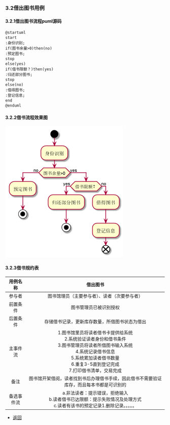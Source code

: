 ### 3.2借出图书用例
#### 3.2.1借出图书流程puml源码
```puml
@startuml
start
:身份识别;
if(图书余量>0)then(no)
:预定图书;
stop
else(yes)
if(借书限额？)then(yes)
:归还部分图书;
stop
else(no)
:借得图书;
:登记信息;
end
@enduml
```
#### 3.2.2借书流程效果图
![借书流程](lendbook.png)

#### 3.2.3借书规约表
|用例名称|借出图书|
|:------------:|:-----------------:|
|参与者|图书馆理员（主要参与者）、读者（次要参与者）|
|前置条件|图书管理员已被识别授权|
|后置条件|存储借书记录，更新库存数量，所借图书状态为借出|
|主事件流|1.图书馆里员将读者借书卡提供给系统<br>  2.系统验证读者身份和借书条件<br>  3.图书管理员将读者所借图书输入系统<br>4.系统记录借书信息<br>5.系统累加读者借书数量<br>6.重复3-5直到登记完成<br>7.打印借书清单，交易完成|
|备注|图书馆开架借阅，读者找到书后办理借书手续，因此借书不需要验证库存，而且每本书都是可识别的|
|备选事件流|a.非法读者：提示错误，拒绝输入<br>b.读者借书已达限额：提示失败情况及处理方式<br>c.读者有该书的预定记录1.删除记录。。。。。|
- [返回](README.md)